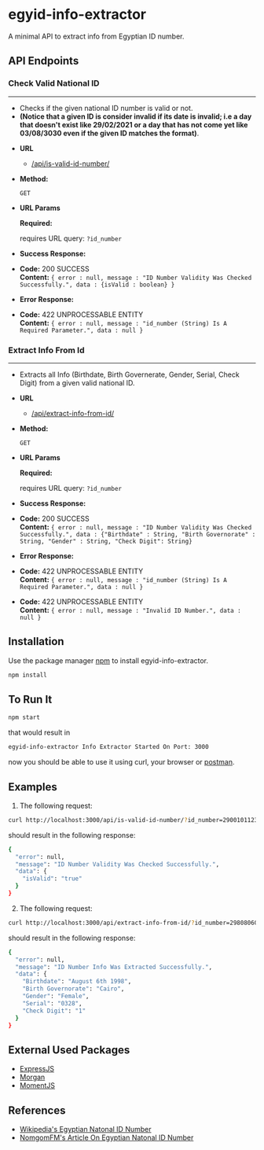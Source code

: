 # egyid-info-extractor
A minimal API to extract info from Egyptian ID number.

## API Endpoints 

### Check Valid National ID
----
   - Checks if the given national ID number is valid or not. 
  - __(Notice that a given ID is consider invalid if its date is invalid; i.e a day that doesn't exist like 29/02/2021 or a day that has not come yet like 03/08/3030 even if the given ID matches the format)__.

* **URL**

  - [/api/is-valid-id-number/]()

* **Method:**
  

  `GET`
  
*  **URL Params**
   
   **Required:**
 
   requires URL query: `?id_number`
   
 * **Success Response:**

  * **Code:** 200 SUCCESS <br />
    **Content:** `{ error : null, message : "ID Number Validity Was Checked Successfully.", data : {isValid : boolean} }`
    
 * **Error Response:**

  * **Code:** 422 UNPROCESSABLE ENTITY <br />
    **Content:** `{ error : null, message : "id_number (String) Is A Required Parameter.", data : null }`
    
 ### Extract Info From Id
----
   - Extracts all Info (Birthdate, Birth Governerate, Gender, Serial, Check Digit) from a given valid national ID.
* **URL**

  - [/api/extract-info-from-id/]()

* **Method:**

  `GET`
  
*  **URL Params**


   **Required:**
 
   requires URL query: `?id_number`
   
 * **Success Response:**

  * **Code:** 200 SUCCESS <br />
    **Content:** `{ error : null, message : "ID Number Validity Was Checked Successfully.", data : {"Birthdate" : String, "Birth Governorate" : String,
    "Gender" : String, "Check Digit": String}`
    
 * **Error Response:**

  * **Code:** 422 UNPROCESSABLE ENTITY <br />
    **Content:** `{ error : null, message : "id_number (String) Is A Required Parameter.", data : null }`
  * **Code:** 422 UNPROCESSABLE ENTITY <br />
    **Content:** `{ error : null, message : "Invalid ID Number.", data : null }`
 
 
## Installation

Use the package manager [npm](https://www.npmjs.com/) to install egyid-info-extractor.

```bash
npm install
```

## To Run It
```bash
npm start
```
that would result in 
```bash
egyid-info-extractor Info Extractor Started On Port: 3000
```
now you should be able to use it using curl, your browser or [postman](https://www.postman.com/).

## Examples 

1. The following request:
```bash
curl http://localhost:3000/api/is-valid-id-number/?id_number=29001011234567
```
should result in the following response:
```bash
{
  "error": null,
  "message": "ID Number Validity Was Checked Successfully.",
  "data": {
    "isValid": "true"
  }
}
```
2. The following request:
```bash
curl http://localhost:3000/api/extract-info-from-id/?id_number=29808060103281
```
should result in the following response:
```bash
{
  "error": null,
  "message": "ID Number Info Was Extracted Successfully.",
  "data": {
    "Birthdate": "August 6th 1998",
    "Birth Governorate": "Cairo",
    "Gender": "Female",
    "Serial": "0328",
    "Check Digit": "1"
  }
}
```
## External Used Packages

* [ExpressJS](https://expressjs.com/)
* [Morgan](https://www.npmjs.com/package/morgan)
* [MomentJS](https://momentjs.com/)

## References
* [Wikipedia's Egyptian Natonal ID Number](https://ar.wikipedia.org/wiki/%D8%A8%D8%B7%D8%A7%D9%82%D8%A9_%D8%A7%D9%84%D8%B1%D9%82%D9%85_%D8%A7%D9%84%D9%82%D9%88%D9%85%D9%8A_%D8%A7%D9%84%D9%85%D8%B5%D8%B1%D9%8A%D8%A9)
* [NomgomFM's Article On Egyptian Natonal ID Number](https://www.nogoumfm.net/news/2019/04/%D8%A7%D9%84%D8%A3%D8%B1%D9%82%D8%A7%D9%85-%D8%A7%D9%84%D9%8014-%D8%B9%D9%84%D9%89-%D8%A8%D8%B7%D8%A7%D9%82%D8%A9-%D8%A7%D9%84%D8%B1%D9%82%D9%85-%D8%A7%D9%84%D9%82%D9%88%D9%85%D9%8A-%D9%87%D9%84/)
